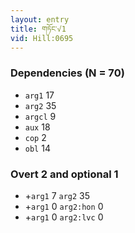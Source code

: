 ```yaml
---
layout: entry
title: གཏོང་√1
vid: Hill:0695
---
```

### Dependencies (N = 70)
* `arg1` 17
* `arg2` 35
* `argcl` 9
* `aux` 18
* `cop` 2
* `obl` 14


### Overt 2 and optional 1
* +`arg1` 7 `arg2` 35
* +`arg1` 0 `arg2:hon` 0
* +`arg1` 0 `arg2:lvc` 0
